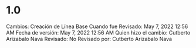 # 1.0

Cambios: Creación de Línea Base
Cuando fue Revisado: May 7, 2022 12:56 AM
Fecha de  versión: May 7, 2022 12:56 AM
Quien hizo el cambio: Cutberto Arizabalo Nava
Revisado: No
Revisado por: Cutberto Arizabalo Nava